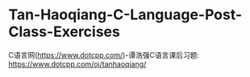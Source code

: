 # Tan-Haoqiang-C-Language-Post-Class-Exercises
C语言网(https://www.dotcpp.com/)-谭浩强C语言课后习题: https://www.dotcpp.com/oj/tanhaoqiang/
